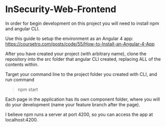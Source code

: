 # InSecurity-Web-Frontend

In order for begin development on this project you will need to install npm and angular CLI.

Use this guide to setup the environment as an Angular 4 app: https://coursetro.com/posts/code/55/How-to-Install-an-Angular-4-App

After you have created your project (with arbitrary name), clone the repository into the src folder that angular CLI created, replacing ALL of the contents within.

Target your command line to the project folder you created with CLI, and run command

>npm start

Each page in the application has its own component folder, where you will do your development (name your feature branch after the page).

I believe npm runs a server at port 4200, so you can access the app at localhost:4200.